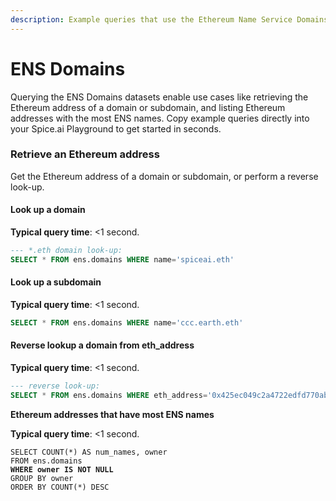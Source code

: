 ```yaml
---
description: Example queries that use the Ethereum Name Service Domains datasets
---
```


# ENS Domains

Querying the ENS Domains datasets enable use cases like retrieving the Ethereum address of a domain or subdomain, and listing Ethereum addresses with the most ENS names. Copy example queries directly into your Spice.ai Playground to get started in seconds.&#x20;

### Retrieve an Ethereum address

Get the Ethereum address of a domain or subdomain, or perform a reverse look-up.

#### Look up a domain

**Typical query time**: <1 second.

```sql
--- *.eth domain look-up:
SELECT * FROM ens.domains WHERE name='spiceai.eth'
```

#### Look up a subdomain

**Typical query time**: <1 second.

```sql
SELECT * FROM ens.domains WHERE name='ccc.earth.eth'
```

#### Reverse lookup a domain from eth\_address

**Typical query time**: <1 second.

```sql
--- reverse look-up:
SELECT * FROM ens.domains WHERE eth_address='0x425ec049c2a4722edfd770ab7bc4f9ca8b7bd815'
```



**Ethereum addresses that have most ENS names**

**Typical query time**: <1 second.

<pre class="language-sql"><code class="lang-sql">SELECT COUNT(*) AS num_names, owner
FROM ens.domains
<strong>WHERE owner IS NOT NULL
</strong>GROUP BY owner
ORDER BY COUNT(*) DESC
</code></pre>


